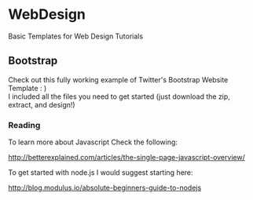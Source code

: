 WebDesign
=========

Basic Templates for Web Design Tutorials

## Bootstrap

Check out this fully working example of Twitter's Bootstrap Website Template : )   
I included all the files you need to get started (just download the zip, extract, and design!)



### Reading
To learn more about Javascript Check the following:

http://betterexplained.com/articles/the-single-page-javascript-overview/

To get started with node.js I would suggest starting here:

http://blog.modulus.io/absolute-beginners-guide-to-nodejs

